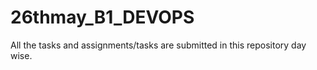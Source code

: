 # 26thmay_B1_DEVOPS

All the tasks and assignments/tasks are submitted in this repository day wise.
